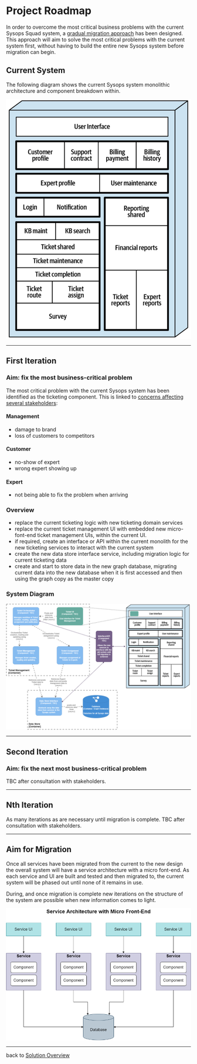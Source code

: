 # Project Roadmap

In order to overcome the most critical business problems with the current Sysops Squad system, a [gradual migration approach](Migration.md) has been designed. This approach will aim to solve the most critical problems with the current system first, without having to build the entire new Sysops system before migration can begin.

## Current System

The following diagram shows the current Sysops system monolithic architecture and component breakdown within.

![image-20210516085156733](images/CurrentSystem.png)

---

## First Iteration

### Aim: fix the most business-critical problem

The most critical problem with the current Sysops system has been identified as the ticketing component. This is linked to [concerns affecting several stakeholders](../1.ProblemBackground/StakeholderConcerns.md):

#### Management

- damage to brand
- loss of customers to competitors

#### Customer

- no-show of expert
- wrong expert showing up

#### Expert

- not being able to fix the problem when arriving

### Overview

- replace the current ticketing logic with new ticketing domain services
- replace the current ticket management UI with embedded new micro-font-end ticket management UIs, within the current UI.
- if required, create an interface or API within the current monolith for the new ticketing services to interact with the current system
- create the new data store interface service, including migration logic for current ticketing data
- create and start to store data in the new graph database, migrating current data into the new database when it is first accessed and then using the graph copy as the master copy

### System Diagram

![MigrationFirstIteration](images/MigrationFirstIteration.png)

---

## Second Iteration

### Aim: fix the next most business-critical problem

TBC after consultation with stakeholders.

---

## Nth Iteration

As many iterations as are necessary until migration is complete. TBC after consultation with stakeholders.

---

## Aim for Migration

Once all services have been migrated from the current to the new design the overall system will have a service architecture with a micro font-end. As each service and UI are built and tested and then migrated to, the current system will be phased out until none of it remains in use.

During, and once migration is complete new iterations on the structure of the system are possible when new information comes to light.

![ServiceArchitectureMicroFrontend](images/ServiceArchitectureMicroFrontend.png)

------

back to [Solution Overview](README.md)
